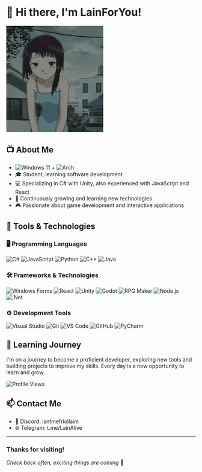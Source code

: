 # 👋 Hi there, I'm LainForYou!

![Lain](https://github.com/LainForYou/gif/blob/main/lain-lain-ps1%20(1).gif)

## 📺 About Me
- ![Windows 11](https://img.shields.io/badge/Windows%2011-%230079d5.svg?style=for-the-badge&logo=Windows%2011&logoColor=white)   +   ![Arch](https://img.shields.io/badge/Arch%20Linux-1793D1?logo=arch-linux&logoColor=fff&style=for-the-badge)
- 🎓 Student, learning software development
- 💻 Specializing in C# with Unity, also experienced with JavaScript and React
- 🌱 Continuously growing and learning new technologies
- 🎮 Passionate about game development and interactive applications

## 🔧 Tools & Technologies

### 🖥️ Programming Languages
![C#](https://img.shields.io/badge/-C%23-239120?style=for-the-badge&logo=csharp&logoColor=white)
![JavaScript](https://img.shields.io/badge/-JavaScript-F7DF1E?style=for-the-badge&logo=javascript&logoColor=black)
![Python](https://img.shields.io/badge/-Python-3776AB?style=for-the-badge&logo=python&logoColor=white)
![C++](https://img.shields.io/badge/c++-%2300599C.svg?style=for-the-badge&logo=c%2B%2B&logoColor=white)
![Java](https://img.shields.io/badge/java-%23ED8B00.svg?style=for-the-badge&logo=openjdk&logoColor=white)

### 🛠️ Frameworks & Technologies
![Windows Forms](https://img.shields.io/badge/-Windows%20Forms-0078D6?style=for-the-badge&logo=windows&logoColor=white)
![React](https://img.shields.io/badge/-React-61DAFB?style=for-the-badge&logo=react&logoColor=black)
![Unity](https://img.shields.io/badge/-Unity-000000?style=for-the-badge&logo=unity&logoColor=white)
![Godot](https://img.shields.io/badge/-Godot-478CBF?style=for-the-badge&logo=godotengine&logoColor=white)
![RPG Maker](https://img.shields.io/badge/-RPG%20Maker-5A2E62?style=for-the-badge&logo=gamemaker&logoColor=white)
![Node.js](https://img.shields.io/badge/-Node.js-339933?style=for-the-badge&logo=nodedotjs&logoColor=white)
![.Net](https://img.shields.io/badge/.NET-5C2D91?style=for-the-badge&logo=.net&logoColor=white)

### ⚙️ Development Tools
![Visual Studio](https://img.shields.io/badge/-Visual%20Studio-5C2D91?style=for-the-badge&logo=visualstudio&logoColor=white)
![Git](https://img.shields.io/badge/-Git-F05032?style=for-the-badge&logo=git&logoColor=white)
![VS Code](https://img.shields.io/badge/-VS%20Code-007ACC?style=for-the-badge&logo=visualstudiocode&logoColor=white)
![GitHub](https://img.shields.io/badge/-GitHub-181717?style=for-the-badge&logo=github&logoColor=white)
![PyCharm](https://img.shields.io/badge/pycharm-143?style=for-the-badge&logo=pycharm&logoColor=black&color=black&labelColor=green)

## 🌱 Learning Journey

I'm on a journey to become a proficient developer, exploring new tools and building projects to improve my skills. Every day is a new opportunity to learn and grow.

![Profile Views](https://komarev.com/ghpvc/?username=LainForYou&color=blueviolet&style=flat-square)

## 📫 Contact Me

- 👾 Discord: isntmefrlollaim
- 🌐 Telegram: t.me/LainAlive

---

### Thanks for visiting!

*Check back often, exciting things are coming* 🚀